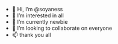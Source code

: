 - 👋 Hi, I’m @soyaness
- 👀 I’m interested in all
- 🌱 I’m currently newbie
- 💞️ I’m looking to collaborate on everyone
- 📫 thank you all

<!---
soyaness/soyaness is a ✨ special ✨ repository because its `README.md` (this file) appears on your GitHub profile.
You can click the Preview link to take a look at your changes.
--->
